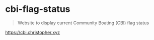 # cbi-flag-status
> Website to display current Community Boating (CBI) flag status

https://cbi.christopher.xyz
